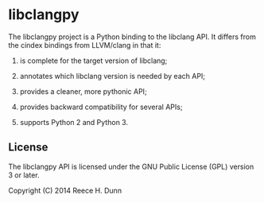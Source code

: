 # libclangpy

The libclangpy project is a Python binding to the libclang API. It differs from
the cindex bindings from LLVM/clang in that it:

1.  is complete for the target version of libclang;

2.  annotates which libclang version is needed by each API;

3.  provides a cleaner, more pythonic API;

4.  provides backward compatibility for several APIs;

5.  supports Python 2 and Python 3.

## License

The libclangpy API is licensed under the GNU Public License (GPL) version 3 or
later.

Copyright (C) 2014 Reece H. Dunn
